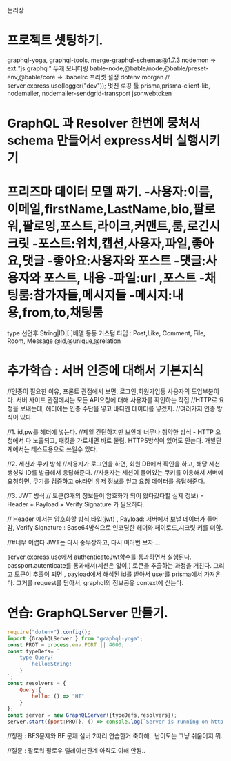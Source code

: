 논리장

# 프로젝트 셋팅하기.

graphql-yoga, graphql-tools, merge-graphql-schemas@1.7.3
nodemon => ext:"js graphql" 두개 모니터링
bable-node,@bable/node,@bable/preset-env,@bable/core => .babelrc 프리셋 설정
dotenv
morgan // server.express.use(logger("dev")); 멋진 로깅 툴
prisma,prisma-client-lib,
nodemailer, nodemailer-sendgrid-transport
jsonwebtoken

# GraphQL 과 Resolver 한번에 뭉처서 schema 만들어서 express서버 실행시키기

# 프리즈마 데이터 모델 짜기. -사용자:이름,이메일,firstName,LastName,bio,팔로워,팔로잉,포스트,라이크,커맨트,룸,로긴시크릿 -포스트:위치,캡션,사용자,파일,좋아요,댓글 -좋아요:사용자와 포스트 -댓글:사용자와 포스트, 내용 -파일:url ,포스트 -채팅룸:참가자들,메시지들 -메시지:내용,from,to,채팅룸

type 선언후 String|ID|[ ]배열 등등
커스텀 타입 : Post,Like, Comment, File, Room, Message
@id,@unique,@relation

# 추가학습 : 서버 인증에 대해서 기본지식

//인증이 필요한 이유, 프론트 관점에서 보면, 로그인,회원가입등 사용자의 도입부분이다. 서버 사이드 관점에서는 모든 API요청에 대해 사용자를 확인하는 작접
//HTTP로 요청을 보내는데, 헤더에는 인증 수단을 넣고 바디엔 데이터를 넣겠지.
//여러가지 인증 방식이 있다.

//1. id,pw를 헤더에 넣는다.
//제일 간단하지만 보안에 너무나 취약한 방식 - HTTP 요청에서 다 노출되고, 패킷을 가로채면 바로 뚤림. HTTPS방식이 있어도 안쓴다. 개발단계에서는 테스트용으로 쓰일수 있다.

//2. 세션과 쿠키 방식
//사용자가 로그인을 하면, 회원 DB에서 확인을 하고, 해당 세션 생성및 ID를 발급해서 응답해준다.
//사용자는 세션이 들어있는 쿠키를 이용해서 서버에 요청하면, 쿠기를 검증하고 ok라면 유저 정보를 얻고 요청 데이터를 응답해준다.

//3. JWT 방식
// 토큰(3개의 정보들이 암호화가 되어 왔다갔다할 실제 정보) = Header + Payload + Verify Signature 가 필요하다.

// Header 에서는 암호화할 방식,타입(jwt) , Payload: 서버에서 보낼 데이터가 들어감, Verify Signature : Base64방식으로 인코딩한 헤더와 페이로드,시크릿 키를 더함.

//#너무 어렵다 JWT는 다시 중무장하고, 다시 여러번 보자....

server.express.use에서 authenticateJwt함수를 통과하면서 실행된다.
passport.autenticate를 통과해서(세션은 없이,)
토큰을 추출하는 과정을 거친다.
그리고 토큰이 추출이 되면 , payload에서 해석된 id를 받아서 user를 prisma에서 가져온다.
그거를 request를 담아서, graphql의 정보공유 context에 싣는다.

# 연습: GraphQLServer 만들기.

```js
require("dotenv").config();
import {GraphQLServer } from "graphql-yoga";
const PROT = process.env.PORT || 4000;
const typeDefs= `
    type Query{
        hello:String!
    }
`;
const resolvers = {
    Query:{
        hello: () => "HI"
    }
};
const server = new GraphQLServer({typeDefs,resolvers});
server.start({port:PROT}, () => console.log(`Server is running on http://localhost:400));
```

//칭찬 : BFS문제와 BF 문제 실버 2따리 연습한거 축하해.. 난이도는 그냥 쉬움이지 뭐.

//질문 : 팔로워 팔로우 릴레이션관계 아직도 이해 안됨..
